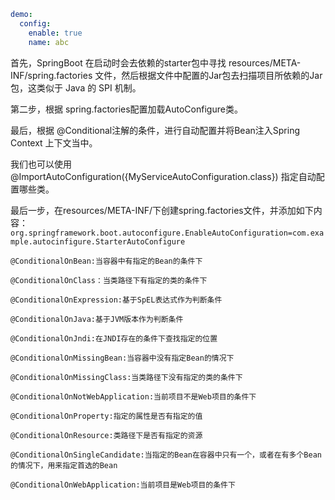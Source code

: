 ```yaml
demo:
  config:
    enable: true
    name: abc
```


首先，SpringBoot 在启动时会去依赖的starter包中寻找 resources/META-INF/spring.factories 文件，然后根据文件中配置的Jar包去扫描项目所依赖的Jar包，这类似于 Java 的 SPI 机制。

第二步，根据 spring.factories配置加载AutoConfigure类。

最后，根据 @Conditional注解的条件，进行自动配置并将Bean注入Spring Context 上下文当中。

我们也可以使用@ImportAutoConfiguration({MyServiceAutoConfiguration.class}) 指定自动配置哪些类。

最后一步，在resources/META-INF/下创建spring.factories文件，并添加如下内容：
``
org.springframework.boot.autoconfigure.EnableAutoConfiguration=com.example.autocinfigure.StarterAutoConfigure
``

```
@ConditionalOnBean:当容器中有指定的Bean的条件下         

@ConditionalOnClass：当类路径下有指定的类的条件下       
   
@ConditionalOnExpression:基于SpEL表达式作为判断条件        

@ConditionalOnJava:基于JVM版本作为判断条件  

@ConditionalOnJndi:在JNDI存在的条件下查找指定的位置  

@ConditionalOnMissingBean:当容器中没有指定Bean的情况下  

@ConditionalOnMissingClass:当类路径下没有指定的类的条件下  

@ConditionalOnNotWebApplication:当前项目不是Web项目的条件下  

@ConditionalOnProperty:指定的属性是否有指定的值  

@ConditionalOnResource:类路径下是否有指定的资源  

@ConditionalOnSingleCandidate:当指定的Bean在容器中只有一个，或者在有多个Bean的情况下，用来指定首选的Bean 

@ConditionalOnWebApplication:当前项目是Web项目的条件下  
```
